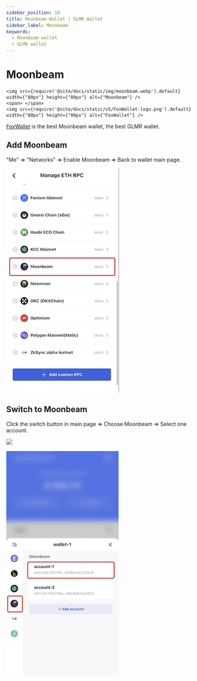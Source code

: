 ```yaml
---
sidebar_position: 19
title: Moonbeam Wallet | GLMR Wallet
sidebar_label: Moonbeam
keywords:
  - Moonbeam wallet
  - GLMR wallet
---
```


# Moonbeam
```mdx-code-block
<img src={require('@site/docs/static/img/moonbeam.webp').default} width={"80px"} height={"80px"} alt={"Moonbeam"} />
<span> </span>
<img src={require('@site/docs/static/v5/FoxWallet-logo.png').default} width={"80px"} height={"80px"} alt={"FoxWallet"} />
```
[FoxWallet](https://foxwallet.com) is the best Moonbeam wallet, the best GLMR wallet.

## Add Moonbeam

"Me" => "Networks" => Enable Moonbeam => Back to wallet main page.

![](../img/add-moonbeam.webp)

## Switch to Moonbeam

Click the switch button in main page => Choose Moonbeam => Select one
account.

<img src="/img/docs/switch-entrance.webp" width="320" />

![](../img/switch-moonbeam.webp)